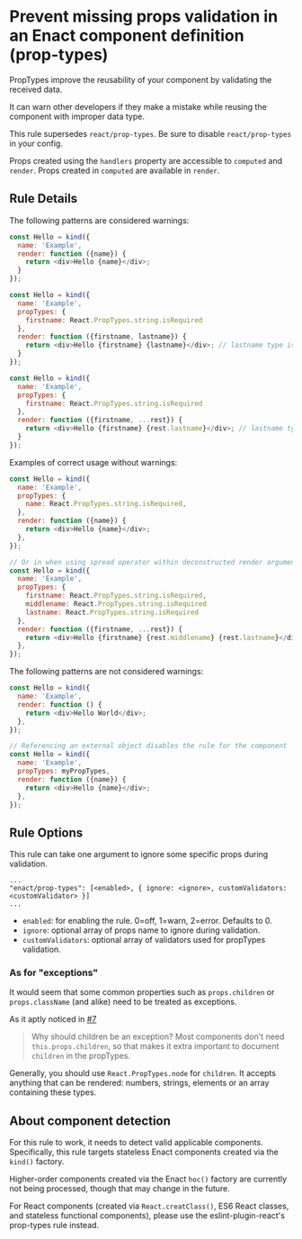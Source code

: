 # Prevent missing props validation in an Enact component definition (prop-types)

PropTypes improve the reusability of your component by validating the received data.

It can warn other developers if they make a mistake while reusing the component with improper data type.

This rule supersedes `react/prop-types`.  Be sure to disable `react/prop-types` in your config.

Props created using the `handlers` property are accessible to `computed` and `render`. Props created in `computed` are available in `render`.

## Rule Details

The following patterns are considered warnings:

```js
const Hello = kind({
  name: 'Example',
  render: function ({name}) {
    return <div>Hello {name}</div>;
  }
});

const Hello = kind({
  name: 'Example',
  propTypes: {
    firstname: React.PropTypes.string.isRequired
  },
  render: function ({firstname, lastname}) {
    return <div>Hello {firstname} {lastname}</div>; // lastname type is not defined in propTypes
  }
});

const Hello = kind({
  name: 'Example',
  propTypes: {
    firstname: React.PropTypes.string.isRequired
  },
  render: function ({firstname, ...rest}) {
    return <div>Hello {firstname} {rest.lastname}</div>; // lastname type is not defined in propTypes
  }
});
```

Examples of correct usage without warnings:

```js
const Hello = kind({
  name: 'Example',
  propTypes: {
    name: React.PropTypes.string.isRequired,
  },
  render: function ({name}) {
    return <div>Hello {name}</div>;
  },
});

// Or in when using spread operator within deconstructed render arguments:
const Hello = kind({
  name: 'Example',
  propTypes: {
    firstname: React.PropTypes.string.isRequired,
    middlename: React.PropTypes.string.isRequired
    lastname: React.PropTypes.string.isRequired
  },
  render: function ({firstname, ...rest}) {
    return <div>Hello {firstname} {rest.middlename} {rest.lastname}</div>;
  },
});
```

The following patterns are not considered warnings:

```js
const Hello = kind({
  name: 'Example',
  render: function () {
    return <div>Hello World</div>;
  },
});

// Referencing an external object disables the rule for the component
const Hello = kind({
  name: 'Example',
  propTypes: myPropTypes,
  render: function ({name}) {
    return <div>Hello {name}</div>;
  },
});
```

## Rule Options

This rule can take one argument to ignore some specific props during validation.

```
...
"enact/prop-types": [<enabled>, { ignore: <ignore>, customValidators: <customValidator> }]
...
```

* `enabled`: for enabling the rule. 0=off, 1=warn, 2=error. Defaults to 0.
* `ignore`: optional array of props name to ignore during validation.
* `customValidators`: optional array of validators used for propTypes validation.

### As for "exceptions"

It would seem that some common properties such as `props.children` or `props.className`
(and alike) need to be treated as exceptions.

As it aptly noticed in
[#7](https://github.com/yannickcr/eslint-plugin-react/issues/7)

> Why should children be an exception?
> Most components don't need `this.props.children`, so that makes it extra important
to document `children` in the propTypes.

Generally, you should use `React.PropTypes.node` for `children`. It accepts
anything that can be rendered: numbers, strings, elements or an array containing
these types.

## About component detection

For this rule to work, it needs to detect valid applicable components. Specifically, this
rule targets stateless Enact components created via the `kind()` factory.

Higher-order components created via the Enact `hoc()` factory are currently not being processed,
though that may change in the future.

For React components (created via `React.creatClass()`, ES6 React classes, and stateless functional
components), please use the eslint-plugin-react's prop-types rule instead.
